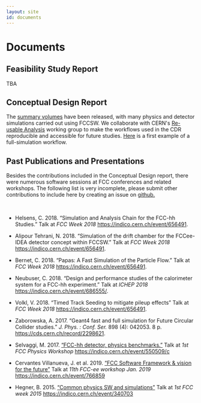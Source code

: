 ```yaml
---
layout: site
id: documents
---
```


# Documents

## Feasibility Study Report

TBA

## Conceptual Design Report

The [summary volumes](http://fcc-cdr.web.cern.ch/) have been released, with many
physics and detector simulations carried out using FCCSW. We collaborate with
CERN's [Re-usable Analysis](http://www.reanahub.io/) working group to make the
workflows used in the CDR reproducible and accessible for future studies.
[Here](https://github.com/reanahub/reana-demo-fcchh-fullsim) is a first example
of a full-simulation workflow.


## Past Publications and Presentations

Besides the contributions included in the Conceptual Design report, there were numerous software
sessions at FCC conferences and related workshops. The following list is very incomplete, please
submit other contributions to include here by creating an issue on <a href="https://github.com/HEP-FCC/fcc-spi"> github. </a> 
<p> <br></p>

<ul>
  <li>
  <div id="ref-Helsens:0001">
  <p>Helsens, C. 2018. “Simulation and Analysis Chain for the FCC-hh Studies.” Talk at <em>FCC Week
  2018</em> <a href="https://indico.cern.ch/event/656491/contributions/2939161/attachments/1631959/2602213/FCCSW_hh_helsens.pdf/">https://indico.cern.ch/event/656491</a>.</p>
  </div>
  </li>
  <li>
  <div id="ref-Tehrani:0001">
  <p>Alipour Tehrani, N. 2018. “Simulation of the drift chamber for the FCCee-IDEA detector concept within FCCSW.” Talk at <em>FCC Week 2018</em> <a href="https://indico.cern.ch/event/656491/contributions/2939162/attachments/1631968/2602233/NAlipour_FCCSW_FCCweek2018.pdf">https://indico.cern.ch/event/656491</a>.</p>
  </div>
  </li>
  <li>
  <div id="ref-Bernet:0001">
  <p>Bernet, C. 2018. “Papas: A Fast Simulation of the Particle Flow.” Talk at <em>FCC Week 2018</em> <a href="https://indico.cern.ch/event/656491/contributions/2939165/attachments/1631954/2602190/bernet_papas_fccweek18.pdf">https://indico.cern.ch/event/656491</a>.</p>
  </div>
  </li>
  <li>
  <div id="ref-Neubuser:0001">
  <p>Neubuser, C. 2018. “Design and performance studies of the calorimeter system for a FCC-hh experiment.” Talk at <em>ICHEP 2018</em> <a href="https://indico.cern.ch/event/686555/contributions/2973829/attachments/1681770/2703026/20180706_FCCcalo_ichep.pdf">https://indico.cern.ch/event/686555/</a>.</p>
  </div>
  </li>
  <li>
  <div id="ref-Volkl:0001">
  <p>Volkl, V. 2018. “Timed Track Seeding to mitigate pileup effects” Talk at <em>FCC Week
  2018</em> <a href="https://indico.cern.ch/event/656491/contributions/2939161/">https://indico.cern.ch/event/656491</a>.</p>
  </div>
  </li>
  <li>
  <div id="ref-Zaborowska:2298621">
  <p>Zaborowska, A. 2017. “Geant4 fast and full simulation for Future Circular Collider studies.” <em>J. Phys. : Conf. Ser.</em> 898 (4): 042053. 8 p. <a href="https://cds.cern.ch/record/2298621">https://cds.cern.ch/record/2298621</a>.</p>
  </div>
  </li>
  <li>
  <div id="ref-Selvaggi-0001">
    <p>Selvaggi, M. 2017. <a
    href="https://indico.cern.ch/event/550509/contributions/2413234/attachments/1395960/2128279/fccphysics_week_v4.pdf">“FCC-hh detector, physics benchmarks.”</a> Talk at <em>1st FCC Physics Workshop</em> <a href="https://indico.cern.ch/event/550509/c">https://indico.cern.ch/event/550509/c</a></p>
  </div>
  </li>
  <li>
  <div id="ref-Villanueva-0001">
    <p>Cervantes Villanueva, J. et al. 2019. <a href="https://indico.cern.ch/event/766859/contributions/3253171/attachments/1776757/2888928/FCCSW-FCC-ee-Workshop-Final.pdf">“FCC Software Framework & vision for the future”</a> Talk at <em>11th FCC-ee workshop Jan. 2019</em> <a href="https://indico.cern.ch/event/766859/timetable/">https://indico.cern.ch/event/766859</a></p>
  </div>
  </li>
  <li>
  <div id="ref-Hegner-0001">
    <p>Hegner, B. 2015. <a
    href="https://indico.cern.ch/event/340703/contributions/802206/attachments/668790/919292/FCCSW.pdf">“Common
    physics SW and simulations”</a> Talk at <em>1st FCC week 2015</em> <a href="https://indico.cern.ch/event/340703/">https://indico.cern.ch/event/340703</a></p>
  </div>
  </li>
</ul>
